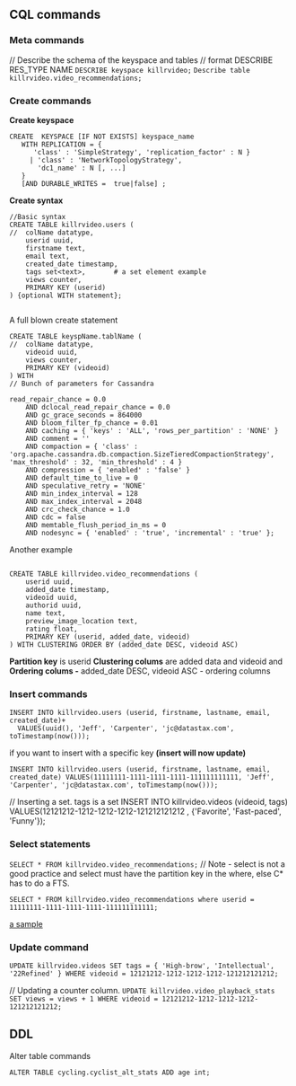 ## CQL commands

### Meta commands
// Describe the schema of the keyspace and tables 
// format DESCRIBE RES_TYPE NAME
`DESCRIBE keyspace killrvideo;`
`Describe table killrvideo.video_recommendations;`



### Create commands
**Create keyspace**
```
CREATE  KEYSPACE [IF NOT EXISTS] keyspace_name 
   WITH REPLICATION = { 
      'class' : 'SimpleStrategy', 'replication_factor' : N } 
     | 'class' : 'NetworkTopologyStrategy', 
       'dc1_name' : N [, ...] 
   }
   [AND DURABLE_WRITES =  true|false] ;
```

**Create syntax**
```
//Basic syntax
CREATE TABLE killrvideo.users (
//  colName datatype,
    userid uuid,
    firstname text, 
    email text,
    created_date timestamp,
    tags set<text>,       # a set element example
    views counter,
    PRIMARY KEY (userid)
) {optional WITH statement};
 
```
A full blown create statement

```
CREATE TABLE keyspName.tablName (
//  colName datatype,
    videoid uuid,
    views counter,
    PRIMARY KEY (videoid)
) WITH 
// Bunch of parameters for Cassandra 

read_repair_chance = 0.0
    AND dclocal_read_repair_chance = 0.0
    AND gc_grace_seconds = 864000
    AND bloom_filter_fp_chance = 0.01
    AND caching = { 'keys' : 'ALL', 'rows_per_partition' : 'NONE' }
    AND comment = ''
    AND compaction = { 'class' : 'org.apache.cassandra.db.compaction.SizeTieredCompactionStrategy', 'max_threshold' : 32, 'min_threshold' : 4 }
    AND compression = { 'enabled' : 'false' }
    AND default_time_to_live = 0
    AND speculative_retry = 'NONE'
    AND min_index_interval = 128
    AND max_index_interval = 2048
    AND crc_check_chance = 1.0
    AND cdc = false
    AND memtable_flush_period_in_ms = 0
    AND nodesync = { 'enabled' : 'true', 'incremental' : 'true' };

```

Another example 

```

CREATE TABLE killrvideo.video_recommendations (
    userid uuid,
    added_date timestamp,
    videoid uuid,
    authorid uuid,
    name text,
    preview_image_location text,
    rating float,
    PRIMARY KEY (userid, added_date, videoid)
) WITH CLUSTERING ORDER BY (added_date DESC, videoid ASC)

```
**Partition key** is userid 
**Clustering colums** are added data and videoid and 
**Ordering colums -** added_date DESC, videoid ASC  - ordering columns

### Insert commands
```
INSERT INTO killrvideo.users (userid, firstname, lastname, email, created_date)+
  VALUES(uuid(), 'Jeff', 'Carpenter', 'jc@datastax.com', toTimestamp(now()));
```

if you want to insert with a specific key **(insert will now update)**

`INSERT INTO killrvideo.users (userid, firstname, lastname, email, created_date)
  VALUES(11111111-1111-1111-1111-111111111111, 'Jeff', 'Carpenter', 'jc@datastax.com', toTimestamp(now()));`
  
// Inserting a set. tags is a set
INSERT INTO killrvideo.videos (videoid, tags)
  VALUES(12121212-1212-1212-1212-121212121212 , {'Favorite', 'Fast-paced', 'Funny'});

### Select statements
`SELECT * FROM killrvideo.video_recommendations;` // Note - select is not a good practice and select must have the partition key in the where, else C* has to do a FTS.

`SELECT * FROM killrvideo.video_recommendations where userid = 11111111-1111-1111-1111-111111111111;`

[a sample](https://i.imgur.com/3eCVr1Q.png)

### Update command
```
UPDATE killrvideo.videos SET tags = { 'High-brow', 'Intellectual', '22Refined' } WHERE videoid = 12121212-1212-1212-1212-121212121212;
```
// Updating a counter column. 
`UPDATE killrvideo.video_playback_stats  SET views = views + 1 WHERE videoid = 12121212-1212-1212-1212-121212121212;
`


## DDL
Alter table commands
````
ALTER TABLE cycling.cyclist_alt_stats ADD age int;
````
<!--stackedit_data:
eyJoaXN0b3J5IjpbMTc1MjQzMDIxMSwtMTU2MDA3NTExOSwtMT
kwMjc1ODc1LDc4NTk4MzM1NywtMzgwMjQ1MDQ3LC02ODc5NjAz
OTUsMjAxMDA3MDg3MywtMjEzMzI2MDcxMiwxMjk1NjQwNzEyLC
0yMDM2NzQ1MDQxLC0zNDA4MzM3MTksNDk4MzkzMTEyLC03MDcx
ODg0MDAsMjA2ODI2NjM4NSwtNjU0ODIwNDk5LDE1MDM3OTQ1OD
YsMzkzNzEyMDAwXX0=
-->